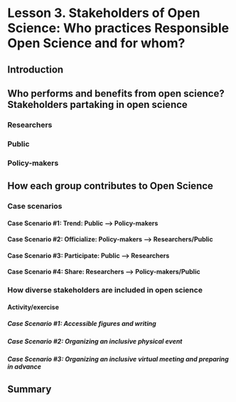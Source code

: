 # Lesson 3. Stakeholders of Open Science: Who practices Responsible Open Science and for whom?

## Introduction

## Who performs and benefits from open science? Stakeholders partaking in open science

### Researchers

### Public

### Policy-makers

## How each group contributes to Open Science

### Case scenarios

#### Case Scenario #1:  Trend: Public —> Policy-makers

#### Case Scenario #2: Officialize: Policy-makers —> Researchers/Public

#### Case Scenario #3: Participate: Public —> Researchers

#### Case Scenario #4: Share:  Researchers —> Policy-makers/Public

### How diverse stakeholders are included in open science

#### Activity/exercise

##### Case Scenario #1: Accessible figures and writing

##### Case Scenario #2: Organizing an inclusive physical event

##### Case Scenario #3: Organizing an inclusive virtual meeting and preparing in advance

## Summary
